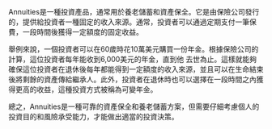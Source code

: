 

Annuities是一種投資產品，通常用於養老儲蓄和資產保全。它是由保險公司發行的，提供給投資者一種固定的收入來源。通常，投資者可以通過定期支付一筆保費，一段時間後獲得一定額度的固定收益。

舉例來說，一個投資者可以在60歲時花10萬美元購買一份年金。根據保險公司的計算，這位投資者每年能收到6,000美元的年金，直到他 去世為止。這樣就能夠確保這位投資者在退休後每年都能得到一定額度的收入來源，並且可以在生命結束後將剩餘的資產傳給繼承人。此外，投資者在退休時也可以選擇在一段時間之內獲得更高的收益，這種投資方式被稱為可變年金。

總之，Annuities是一種可靠的資產保全和養老儲蓄方案，但需要仔細考慮個人的投資目的和風險承受能力，才能做出適當的投資決策。